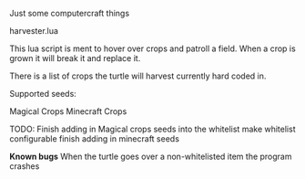 Just some computercraft things

harvester.lua

This lua script is ment to hover over crops and patroll a field.
When a crop is grown it will break it and replace it.

There is a list of crops the turtle will harvest currently hard coded in.

Supported seeds:

Magical Crops
Minecraft Crops

TODO:
Finish adding in Magical crops seeds into the whitelist
make whitelist configurable
finish adding in minecraft seeds

**Known bugs**
When the turtle goes over a non-whitelisted item the program crashes
